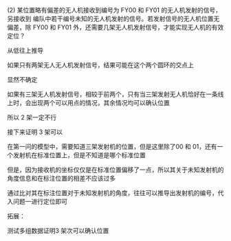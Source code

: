(2) 某位置略有偏差的无人机接收到编号为 FY00 和 FY01 的无人机发射的信号，另接收到 编队中若干编号未知的无人机发射的信号。若发射信号的无人机位置无偏差，除 FY00 和 FY01 外，还需要几架无人机发射信号，才能实现无人机的有效定位？



从低往上推导

如果只有两架无人无人机发射信号，结果可能在这个两个圆环的交点上

显然不确定



如果有三架无人机发射信号，相较于前两个，只有当三架发射无人机恰好在一条线上时，会出现两个可以用点的情况，其余情况均可以确认位置


所以 2 架一定不行

接下来证明 3 架可以

在第一问的模型中，需要知道三架发射机的位置，但是这里除了00 和 01，还有一个发射机在标准位置上，但是不知道是哪个标准位置

但是，因为接收机的坐标仅仅是在标准位置偏移了一点，所以其关于未知发射机的角度信息和在标注位置的相差不应该过多

通过比对其在标注位置对于未知发射机的角度，往往可以推导出发射机的编号，代入问题一进行定位即可





拓展：

测试多组数据证明3 架次可以确认位置
